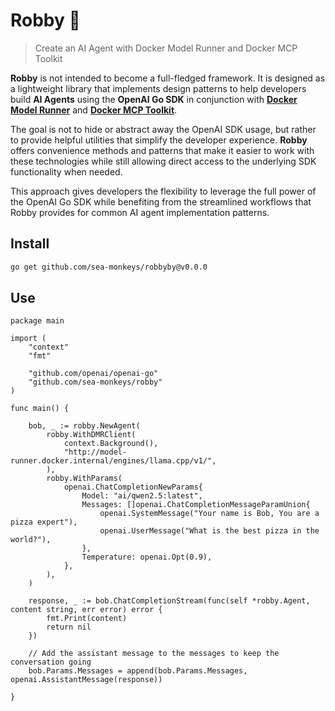 # Robby 🤖
> Create an AI Agent with Docker Model Runner and Docker MCP Toolkit

**Robby** is not intended to become a full-fledged framework. It is designed as a lightweight library that implements design patterns to help developers build **AI Agents** using the **OpenAI Go SDK** in conjunction with **[Docker Model Runner](https://docs.docker.com/model-runner/)** and **[Docker MCP Toolkit](https://docs.docker.com/ai/mcp-catalog-and-toolkit/toolkit/)**. 

The goal is not to hide or abstract away the OpenAI SDK usage, but rather to provide helpful utilities that simplify the developer experience. **Robby** offers convenience methods and patterns that make it easier to work with these technologies while still allowing direct access to the underlying SDK functionality when needed.

This approach gives developers the flexibility to leverage the full power of the OpenAI Go SDK while benefiting from the streamlined workflows that Robby provides for common AI agent implementation patterns.

## Install

```bash
go get github.com/sea-monkeys/robbyby@v0.0.0
```

## Use

```golang
package main

import (
	"context"
	"fmt"

	"github.com/openai/openai-go"
	"github.com/sea-monkeys/robby"
)

func main() {

	bob, _ := robby.NewAgent(
		robby.WithDMRClient(
			context.Background(),
			"http://model-runner.docker.internal/engines/llama.cpp/v1/",
		),
		robby.WithParams(
			openai.ChatCompletionNewParams{
				Model: "ai/qwen2.5:latest",
				Messages: []openai.ChatCompletionMessageParamUnion{
					openai.SystemMessage("Your name is Bob, You are a pizza expert"),
					openai.UserMessage("What is the best pizza in the world?"),
				},
				Temperature: openai.Opt(0.9),
			},
		),
	)

	response, _ := bob.ChatCompletionStream(func(self *robby.Agent, content string, err error) error {
		fmt.Print(content)
		return nil
	})

	// Add the assistant message to the messages to keep the conversation going
	bob.Params.Messages = append(bob.Params.Messages, openai.AssistantMessage(response))

}
```